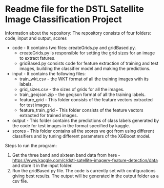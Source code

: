 # Readme file for the DSTL Satellite Image Classification Project
Information about the repository:
The repository consists of four folders: code, input and output, scores
  * code - It contains two files: createGrids.py and gridBased.py.
     * createGrids.py is responsible for setting the grid sizes for an image to extract fatures.
     * gridBased.py consists code for feature extraction of training and test images, building the classifier model and making the predictions.
  * input - It contains the following files:
     * train_wkt.csv - the WKT format of all the training images with its labels.
     * grid_sizes.csv - the sizes of grids for all the images.
     * train_geojson.zip - the geojson format of all the training labels.
     * feature_grid - This folder consists of the feature vectors extracted for test images.
     * feature_train_grid - This folder consists of the feature vectors extracted for trained images.
  * output - This folder contains the predictions of class labels generated by the code for test images in the format specified by kaggle.
  * scores - This folder contains all the scores we got from using different classifiers and by tuning different parameters of the XGBoost model.
 
 Steps to run the program:
 1. Get the three band and sixteen band data from here - https://www.kaggle.com/c/dstl-satellite-imagery-feature-detection/data and store it in the input folder.
 2. Run the gridBased.py file. The code is currently set with configurations giving best results. The output will be generated in the output folder as a csv file.
